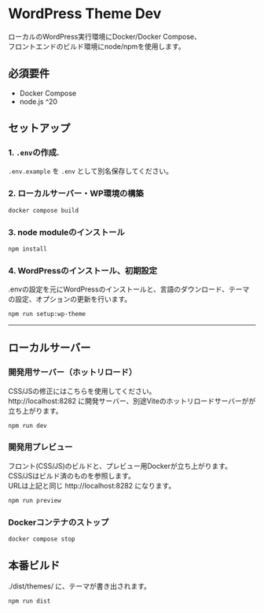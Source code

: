 # WordPress Theme Dev

ローカルのWordPress実行環境にDocker/Docker Compose、  
フロントエンドのビルド環境にnode/npmを使用します。

## 必須要件
- Docker Compose
- node.js ^20

## セットアップ

### 1. `.env`の作成.
`.env.example` を `.env` として別名保存してください。

### 2. ローカルサーバー・WP環境の構築
```sh
docker compose build
```

### 3. node moduleのインストール
```sh
npm install
```

### 4. WordPressのインストール、初期設定  

.envの設定を元にWordPressのインストールと、言語のダウンロード、テーマの設定、オプションの更新を行います。
    
```sh
npm run setup:wp-theme
```


---

## ローカルサーバー

### 開発用サーバー（ホットリロード）

CSS/JSの修正にはこちらを使用してください。  
http://localhost:8282 に開発サーバー、別途Viteのホットリロードサーバーがが立ち上がります。

```sh
npm run dev 
```

### 開発用プレビュー

フロント(CSS/JS)のビルドと、プレビュー用Dockerが立ち上がります。  
CSS/JSはビルド済のものを参照します。  
URLは上記と同じ http://localhost:8282 になります。

```sh
npm run preview
```


### Dockerコンテナのストップ

```sh
docker compose stop
```


## 本番ビルド

./dist/themes/ に、テーマが書き出されます。  


```sh
npm run dist
```
